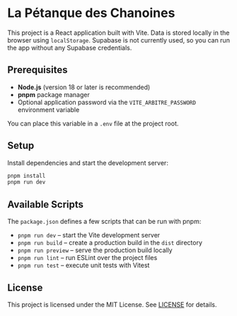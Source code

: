 # La Pétanque des Chanoines

This project is a React application built with Vite. Data is stored locally in
the browser using `localStorage`. Supabase is not currently used, so you can
run the app without any Supabase credentials.

## Prerequisites

- **Node.js** (version 18 or later is recommended)
- **pnpm** package manager
- Optional application password via the `VITE_ARBITRE_PASSWORD` environment
  variable

You can place this variable in a `.env` file at the project root.

## Setup

Install dependencies and start the development server:

```bash
pnpm install
pnpm run dev
```

## Available Scripts

The `package.json` defines a few scripts that can be run with pnpm:

- `pnpm run dev` – start the Vite development server
- `pnpm run build` – create a production build in the `dist` directory
- `pnpm run preview` – serve the production build locally
- `pnpm run lint` – run ESLint over the project files
- `pnpm run test` – execute unit tests with Vitest

## License

This project is licensed under the MIT License. See [LICENSE](LICENSE) for details.

